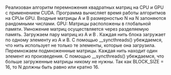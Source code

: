 Реализован алгоритм перемножения квадратных матриц на CPU и GPU с применением CUDA.
Программа вычисляет время работы алгоритмов на CPUи GPU.
Входные матрицы A и B размерностью N  на N запоняются рандомными числами.
GPU:
Матрицы расположены в глобальной памяти.
Умножение матриц осуществляется через разделяемую память.
Загружаем пару матриц из А и B  .
Каждая нить блока загружает по одному элементу из A и B. 
С помощью  __syncthreads()  убеждаемся, что нить использует не только те элементы, которые она загрузила.
Перемножаем подмноженнные матрицы. Каждая нить находит один элемент из произведения.
С помощью   __syncthreads() убеждаемся, что больше загруженные матрицы никому не нужны.
Так как BLOCK_SIZE = 16, то N должны быть равно или кратно 16.
